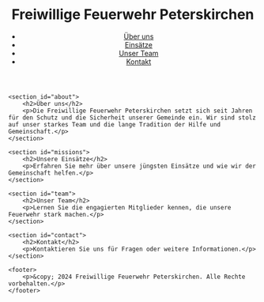 <!DOCTYPE html>
<html lang="de">
<head>
    <meta charset="UTF-8">
    <meta name="viewport" content="width=device-width, initial-scale=1.0">
    <title>Freiwillige Feuerwehr Peterskirchen</title>
    <link rel="stylesheet" href="styles.css">
</head>
<body>
    <header>
        <h1>Freiwillige Feuerwehr Peterskirchen</h1>
        <nav>
            <ul>
                <li><a href="#about">Über uns</a></li>
                <li><a href="#missions">Einsätze</a></li>
                <li><a href="#team">Unser Team</a></li>
                <li><a href="#contact">Kontakt</a></li>
            </ul>
        </nav>
    </header>

    <section id="about">
        <h2>Über uns</h2>
        <p>Die Freiwillige Feuerwehr Peterskirchen setzt sich seit Jahren für den Schutz und die Sicherheit unserer Gemeinde ein. Wir sind stolz auf unser starkes Team und die lange Tradition der Hilfe und Gemeinschaft.</p>
    </section>

    <section id="missions">
        <h2>Unsere Einsätze</h2>
        <p>Erfahren Sie mehr über unsere jüngsten Einsätze und wie wir der Gemeinschaft helfen.</p>
    </section>

    <section id="team">
        <h2>Unser Team</h2>
        <p>Lernen Sie die engagierten Mitglieder kennen, die unsere Feuerwehr stark machen.</p>
    </section>

    <section id="contact">
        <h2>Kontakt</h2>
        <p>Kontaktieren Sie uns für Fragen oder weitere Informationen.</p>
    </section>

    <footer>
        <p>&copy; 2024 Freiwillige Feuerwehr Peterskirchen. Alle Rechte vorbehalten.</p>
    </footer>
</body>
</html>
